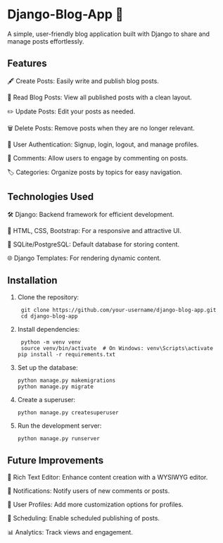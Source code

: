 
# Django-Blog-App 📝

A simple, user-friendly blog application built with Django to share and manage posts effortlessly.


## Features 

🖋️ Create Posts: Easily write and publish blog posts.

📖 Read Blog Posts: View all published posts with a clean layout.

✏️ Update Posts: Edit your posts as needed.

🗑️ Delete Posts: Remove posts when they are no longer relevant.

👥 User Authentication: Signup, login, logout, and manage profiles.

💬 Comments: Allow users to engage by commenting on posts.

🏷️ Categories: Organize posts by topics for easy navigation.


## Technologies Used 

🛠 Django: Backend framework for efficient development.

🎨 HTML, CSS, Bootstrap: For a responsive and attractive UI.

💾 SQLite/PostgreSQL: Default database for storing content.

🌐 Django Templates: For rendering dynamic content.


## Installation

1) Clone the repository:

        git clone https://github.com/your-username/django-blog-app.git
        cd django-blog-app

2) Install dependencies:

        python -m venv venv
        source venv/bin/activate  # On Windows: venv\Scripts\activate
       pip install -r requirements.txt

3) Set up the database:

       python manage.py makemigrations
       python manage.py migrate

4) Create a superuser:
   
       python manage.py createsuperuser

5) Run the development server:

       python manage.py runserver


## Future Improvements

🌟 Rich Text Editor: Enhance content creation with a WYSIWYG editor.

🔔 Notifications: Notify users of new comments or posts.

👤 User Profiles: Add more customization options for profiles.

📅 Scheduling: Enable scheduled publishing of posts.

📊 Analytics: Track views and engagement.

